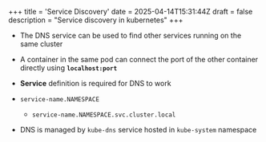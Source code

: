 +++
title = 'Service Discovery'
date = 2025-04-14T15:31:44Z
draft = false
description = "Service discovery in kubernetes"
+++

- The DNS service can be used to find other services running on the same cluster
- A container in the same pod can connect the port of the other container directly using **`localhost:port`**
- **Service** definition is required for DNS to work

- `service-name.NAMESPACE`
  - `service-name.NAMESPACE.svc.cluster.local`

- DNS is managed by `kube-dns` service hosted in `kube-system` namespace